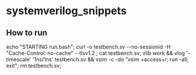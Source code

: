 # systemverilog_snippets

## How to run 
echo "STARTING run.bash";
curl -o testbench.sv --no-sessionid -H "Cache-Control: no-cache" --tlsv1.2   <github URL to source file>;
cat testbench.sv;
vlib work && vlog '-timescale' '1ns/1ns' testbench.sv  && vsim -c -do "vsim +access+r; run -all; exit";
rm testbench.sv;
